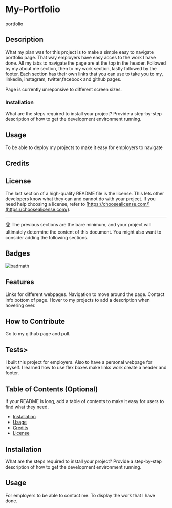 # My-Portfolio

portfolio

## Description

What my plan was for this project is to make a simple easy to navigate portfolio page. That way employers have easy acces to the work I have done. All my tabs to navigate the page are at the top in the header. Followed by my about me section, then to my work section, lastly followed by the footer.
Each section has their own links that you can use to take you to my, linkedin, instagram, twitter,facebook and github pages.

Page is currently unreponsive to different screen sizes.

### Installation

What are the steps required to install your project? Provide a step-by-step description of how to get the development environment running.

## Usage

To be able to deploy my projects to make it easy for employers to navigate

## Credits

## License

The last section of a high-quality README file is the license. This lets other developers know what they can and cannot do with your project. If you need help choosing a license, refer to [https://choosealicense.com/](https://choosealicense.com/).

---

🏆 The previous sections are the bare minimum, and your project will ultimately determine the content of this document. You might also want to consider adding the following sections.

## Badges

![badmath](https://img.shields.io/github/languages/top/lernantino/badmath)

## Features

Links for different webpages.
Navigation to move around the page.
Contact info bottom of page.
Hover to my projects to add a description when hovering over.

## How to Contribute

Go to my github page and pull.

## Tests>

I built this project for employers.
Also to have a personal webpage for myself.
I learned how to use flex boxes make links work create a header and footer.

## Table of Contents (Optional)

If your README is long, add a table of contents to make it easy for users to find what they need.

- [Installation](#installation)
- [Usage](#usage)
- [Credits](#credits)
- [License](#license)

## Installation

What are the steps required to install your project? Provide a step-by-step description of how to get the development environment running.

## Usage

For employers to be able to contact me.
To display the work that I have done.
